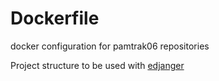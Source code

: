 # Dockerfile
docker configuration for pamtrak06 repositories

Project structure to be used with [edjanger](https://github.com/pamtrak06/edjanger)
